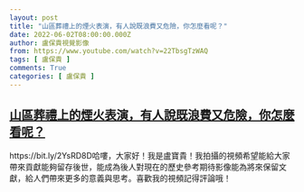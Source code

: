 ```yaml
---
layout: post
title: "山區葬禮上的煙火表演，有人說既浪費又危險，你怎麼看呢？"
date: 2022-06-02T08:00:00.000Z
author: 盧保貴視覺影像
from: https://www.youtube.com/watch?v=22TbsgTzWAQ
tags: [ 盧保貴 ]
comments: True
categories: [ 盧保貴 ]
---
```

<!--1654156800000-->
[山區葬禮上的煙火表演，有人說既浪費又危險，你怎麼看呢？](https://www.youtube.com/watch?v=22TbsgTzWAQ)
------

<div>
https://bit.ly/2YsRD8D哈嘍，大家好！我是盧寶貴！我拍攝的視頻希望能給大家帶來貢獻能夠留存後世，能成為後人對現在的歷史參考期待影像能為將來保留文獻，給人們帶來更多的意義與思考。喜歡我的視頻記得評論哦！
</div>
